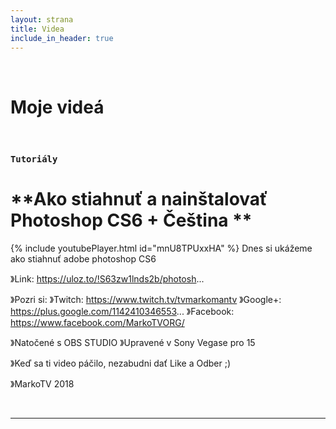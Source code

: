 ```yaml
---
layout: strana
title: Videa
include_in_header: true
---
```

<br>
<h1><strong><i class="fa-solid fa-video"></i> Moje videá</strong></h1>
<br>

### `Tutoriály`
# **Ako stiahnuť a nainštalovať Photoshop CS6 + Čeština **

{% include youtubePlayer.html id="mnU8TPUxxHA" %}
Dnes si ukážeme ako stiahnuť adobe photoshop CS6

》Link: https://uloz.to/!S63zw1lnds2b/photosh...

》Pozri si: 
》Twitch: https://www.twitch.tv/tvmarkomantv
》Google+:  https://plus.google.com/1142410346553...
》Facebook: https://www.facebook.com/MarkoTVORG/

》Natočené s OBS STUDIO
》Upravené v Sony Vegase pro 15


》Keď sa ti video páčilo, nezabudni dať Like a Odber ;)

》MarkoTV 2018


<br>

________